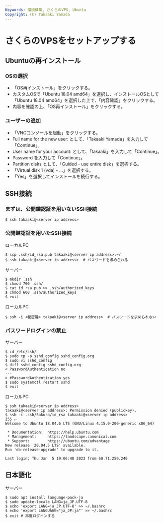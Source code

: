 ```yaml
---
Keywords: 環境構築, さくらのVPS, Ubuntu
Copyright: (C) Takaaki Yamada
---
```


# さくらのVPSをセットアップする

## Ubuntuの再インストール

### OSの選択
- 「OS再インストール」をクリックする。
- カスタムOSで「Ubuntu 18.04 amd64」を選択し、インストールOSとして「Ubuntu 18.04 amd64」を選択した上で、「内容確認」をクリックする。
- 内容を確認の上、「OS再インストール」をクリックする。

### ユーザーの追加
- 「VNCコンソールを起動」をクリックする。
- Full name for the new user: として、「Takaaki Yamada」を入力して「Continue」。
- User name for your account: として、「takaaki」を入力して「Continue」。
- Password を入力して「Continue」。
- Partition disks として、「Guided - use entire disk」を選択する。
- 「Virtual disk 1 (vda) - ...」を選択する。
- 「Yes」を選択してインストールを続行する。

## SSH接続

### まずは、公開鍵認証を用いないSSH接続
```
$ ssh takaaki@<server ip address>
```

### 公開鍵認証を用いたSSH接続
ローカルPC
```
$ scp .ssh/id_rsa.pub takaaki@<server ip address>:~/
$ ssh takaaki@<server ip address>  # パスワードを求められる
```
サーバー
```
$ mkdir .ssh
$ chmod 700 .ssh/
$ cat id_rsa.pub >> .ssh/authorized_keys
$ chmod 600 .ssh/authorized_keys
$ exit
```
ローカルPC
```
$ ssh -i <秘密鍵> takaaki@<server ip address>  # パスワードを求められない
```

### パスワードログインの禁止
サーバー
```
$ cd /etc/ssh/
$ sudo cp -p sshd_config sshd_config.org
$ sudo vi sshd_config
$ diff sshd_config sshd_config.org
< PasswordAuthentication no
---
> #PasswordAuthentication yes
$ sudo systemctl restart sshd
$ exit
```
ローカルPC
```
$ ssh takaaki@<server ip address>
takaaki@<server ip address>: Permission denied (publickey).
$ ssh -i .ssh/Sakura/id_rsa takaaki@<server ip address>                                 255 ↵
Welcome to Ubuntu 18.04.6 LTS (GNU/Linux 4.15.0-200-generic x86_64)

 * Documentation:  https://help.ubuntu.com
 * Management:     https://landscape.canonical.com
 * Support:        https://ubuntu.com/advantage
New release '20.04.5 LTS' available.
Run 'do-release-upgrade' to upgrade to it.

Last login: Thu Jan  5 19:06:48 2023 from 60.71.250.240
```

## 日本語化
サーバー
```
$ sudo apt install language-pack-ja
$ sudo update-locale LANG=ja_JP.UTF-8
$ echo 'export LANG=ja_JP.UTF-8' >> ~/.bashrc
$ echo 'export LANGUAGE="ja_JP:ja"' >> ~/.bashrc
$ exit # 再度ログインする
```
